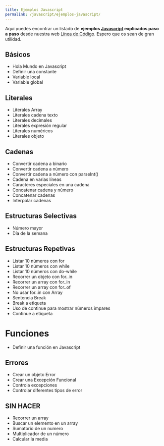 ```yaml
---
title: Ejemplos Javascript
permalink: /javascript/ejemplos-javascript/
---
```


Aquí puedes encontrar un listado de **ejemplos [Javascript][Javascript] explicados paso a paso** desde nuestra web [Línea de Código][LDC]. Espero que os sean de gran utilidad.

## Básicos
* Hola Mundo en Javascript
* Definir una constante
* Variable local
* Variable global

## Literales
* Literales Array
* Literales cadena texto
* Literales decimales
* Literales expresión regular
* Literales numéricos
* Literales objeto

## Cadenas
* Convertir cadena a binario
* Convertir cadena a número
* Convertir cadena a número con parseInt()
* Cadena en varias líneas
* Caracteres especiales en una cadena
* Concatenar cadena y número
* Concatenar cadenas
* Interpolar cadenas

## Estructuras Selectivas
* Número mayor
* Día de la semana

## Estructuras Repetivas
* Listar 10 números con for
* Listar 10 números con while
* Listar 10 números con do-while
* Recorrer un objeto con for..in
* Recorrer un array con for..in
* Recorrer un array con for..of
* No usar for..in con Array
* Sentencia Break
* Break a etiqueta
* Uso de continue para mostrar números impares
* Continue a etiqueta

# Funciones
* Definir una función en Javascript


## Errores
* Crear un objeto Error
* Crear una Excepción Funcional
* Controla excepciones
* Controlar diferentes tipos de error


## SIN HACER
* Recorrer un array
* Buscar un elemento en un array
* Sumatorio de un numero
* Multiplicador de un número
* Calcular la media



[LDC]: http://lineadecodigo.com
[Javascript]: {{site.baseurl}}/javascript/
